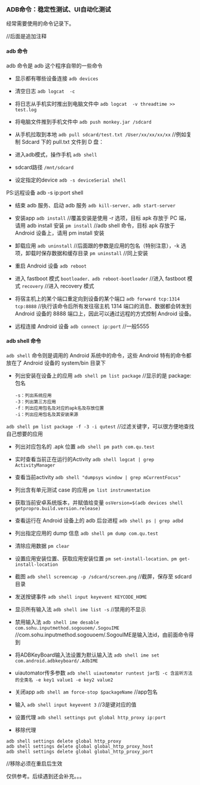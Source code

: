 ### ADB命令：稳定性测试、UI自动化测试

经常需要使用的命令记录下。

//后面是追加注释


#### adb 命令

adb 命令是 adb 这个程序自带的一些命令


* 显示都有哪些设备连接
```adb devices ```

* 清空日志
```adb logcat  -c```

* 将日志从手机实时推出到电脑文件中
```adb logcat  -v threadtime >> test.log```

* 将电脑文件推到手机文件中
```adb push monkey.jar /sdcard```

* 从手机拉取到本地
```adb pull sdcard/test.txt /User/xx/xx/xx/xx``` //例如复制 Sdcard 下的 pull.txt 文件到 D 盘：

* 进入adb模式，操作手机
```adb shell```

* sdcard路径
`````/mnt/sdcard`````

* 设定指定的device
```adb -s deviceSerial shell```

PS:远程设备 adb -s ip:port shell

*  结束 adb 服务、启动 adb 服务
```adb kill-server、adb start-server```

* 安装app
```adb install``` //覆盖安装是使用 -r 选项，目标 apk 存放于 PC 端，请用 adb install 安装
```pm install``` //adb shell 命令，目标 apk 存放于 Android 设备上，请用 pm install 安装

* 卸载应用
```adb uninstall``` //后面跟的参数是应用的包名（特别注意），-k 选项，卸载时保存数据和缓存目录
```pm uninstall``` //同上安装

* 重启 Android 设备
```adb reboot```

* 进入 fastboot 模式
```bootloader、adb reboot-bootloader``` //进入 fastboot 模式
```recovery``` //进入 recovery 模式

* 将宿主机上的某个端口重定向到设备的某个端口
```adb forward tcp:1314 tcp:8888``` //执行该命令后所有发往宿主机 1314 端口的消息、数据都会转发到 Android 设备的 8888 端口上，因此可以通过远程的方式控制 Android 设备。
                                
* 远程连接 Android 设备
```adb connect ip:port``` //一般5555

#### adb shell 命令

```adb shell``` 命令则是调用的 Android 系统中的命令，这些 Android 特有的命令都放在了 Android 设备的 system/bin 目录下

*  列出安装在设备上的应用
```adb shell pm list package``` //显示的是 package:包名
    
    ```
    -s：列出系统应用
    -3：列出第三方应用
    -f：列出应用包名及对应的apk名及存放位置
    -i：列出应用包名及其安装来源
    ```
    
```adb shell pm list package -f -3 -i qutest``` //过滤关键字，可以很方便地查找自己想要的应用

* 列出对应包名的 .apk 位置
```adb shell pm path com.qu.test```

* 实时查看当前正在运行的Activity
```adb shell logcat | grep ActivityManager```

* 查看当前activity
```adb shell "dumpsys window | grep mCurrentFocus"```

* 列出含有单元测试 case 的应用
```pm list instrumentation```

* 获取当前安卓系统版本，并赋值给变量
```osVersion=$(adb devices shell getpropro.build.version.release)```

* 查看运行在 Android 设备上的 adb 后台进程
```adb shell ps | grep adbd```

* 列出指定应用的 dump 信息
```adb shell pm dump com.qu.test```

* 清除应用数据
```pm clear```

* 设置应用安装位置、获取应用安装位置
```pm set-install-location、pm get-install-location```

* 截图
```adb shell screencap -p /sdcard/screen.png``` //截屏，保存至 sdcard 目录
                                            
* 发送按键事件
```adb shell input keyevent KEYCODE_HOME```

* 显示所有输入法
```adb shell ime list -s``` //禁用的不显示

* 禁用输入法
```adb shell ime desable com.sohu.inputmethod.sogouoem/.SogouIME``` //com.sohu.inputmethod.sogouoem/.SogouIME是输入法id，由前面命令得到

* 将ADBKeyBoard输入法设置为默认输入法
```adb shell ime set com.android.adbkeyboard/.AdbIME```

* uiautomator传多参数
```adb shell uiautomator runtest jar包 -c 含监听方法的全类名 -e key1 value1 -e key2 value2```

* 关闭app
```adb shell am force-stop $packageName``` //app包名

* 输入
```adb shell input keyevent 3``` //3是键对应的值

* 设置代理
```adb shell settings put global http_proxy ip:port```

* 移除代理
```
adb shell settings delete global http_proxy
adb shell settings delete global global_http_proxy_host
adb shell settings delete global global_http_proxy_port 
```
//移除必须在重启后生效

仅供参考。后续遇到还会补充。。。
















